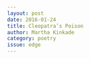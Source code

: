 ```yaml
---
layout: post 
date: 2016-01-24
title: Cleopatra’s Poison
author: Martha Kinkade
category: poetry
issue: edge
---
```

